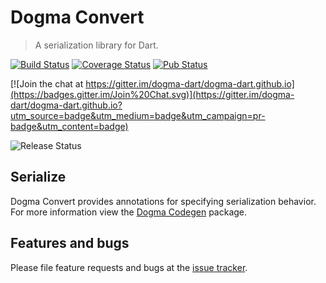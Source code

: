# Dogma Convert

> A serialization library for Dart.

[![Build Status](http://beta.drone.io/api/badges/dogma-dart/dogma-polymer/status.svg)](http://beta.drone.io/dogma-dart/dogma-polymer)
[![Coverage Status](https://aircover.co/badges/dogma-dart/dogma-convert/coverage.svg)](https://aircover.co/dogma-dart/dogma-convert)
[![Pub Status](https://img.shields.io/pub/v/dogma_convert.svg)](https://pub.dartlang.org/packages/dogma_convert)

[![Join the chat at https://gitter.im/dogma-dart/dogma-dart.github.io](https://badges.gitter.im/Join%20Chat.svg)](https://gitter.im/dogma-dart/dogma-dart.github.io?utm_source=badge&utm_medium=badge&utm_campaign=pr-badge&utm_content=badge)

![Release Status](https://img.shields.io/badge/status-alpha-red.svg?style=flat)

## Serialize

Dogma Convert provides annotations for specifying serialization behavior. For more information view the 
[Dogma Codegen](https://github.com/dogma-dart/dogma-codegen) package.

## Features and bugs
Please file feature requests and bugs at the [issue tracker][tracker].

[tracker]: https://github.com/dogma-dart/dogma-convert/issues
